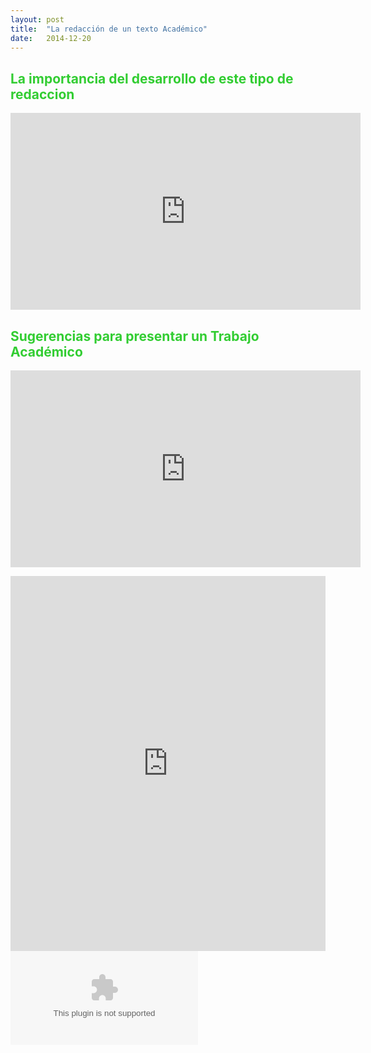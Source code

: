 ```yaml
---
layout: post
title:  "La redacción de un texto Académico"
date:   2014-12-20
---
```


<font color="#32CD32"><h2>La importancia del desarrollo de este tipo de redaccion</h2></font>
<p><iframe width="560" height="315" src="https://www.youtube.com/embed/yzzd4mHBPyo" frameborder="0" allow="accelerometer; autoplay; encrypted-media; gyroscope; picture-in-picture" allowfullscreen></iframe></p>
<font color="#32CD32"><h2>Sugerencias para presentar un Trabajo Académico</h2></font>
<p><iframe width="560" height="315" src="https://www.youtube.com/embed/NtbCNQZp3AU" frameborder="0" allow="accelerometer; autoplay; encrypted-media; gyroscope; picture-in-picture" allowfullscreen></iframe></p>



<embed src="https://github.com/BlogdeLenguaje/BlogdeLenguaje.github.io/blob/master/assets/img/Drogas%20lalala%20(1).pdf" width="100%" height="600px" />
<embed src="https://github.com/BlogdeLenguaje/BlogdeLenguaje.github.io/blob/master/assets/img/Byron%20Vargas%20%20LAS%20TENDENCIAS%20DE%20IZQUIERDA%20Y%20DERECHA%20NO%20EXISTEN.docx" />
